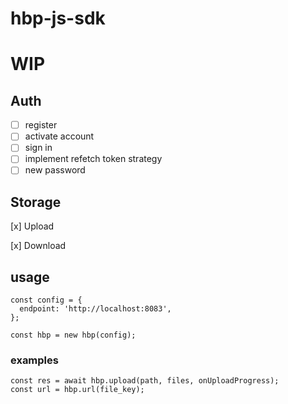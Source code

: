 # hbp-js-sdk

# WIP

## Auth

- [ ] register
- [ ] activate account
- [ ] sign in
- [ ] implement refetch token strategy
- [ ] new password

## Storage

[x] Upload

[x] Download

## usage

```
const config = {
  endpoint: 'http://localhost:8083',
};

const hbp = new hbp(config);
```

### examples

```
const res = await hbp.upload(path, files, onUploadProgress);
const url = hbp.url(file_key);
```

